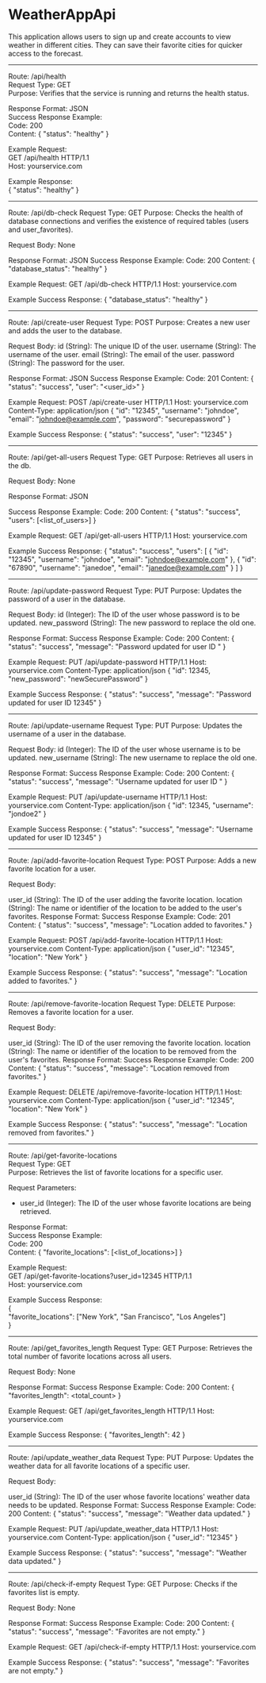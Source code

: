 # WeatherAppApi

This application allows users to sign up and create accounts to view weather in different cities. They can save their favorite cities for quicker access to the forecast.

-------------------------------

Route: /api/health   
Request Type: GET    
Purpose: Verifies that the service is running and returns the health status.    

Response Format: JSON  
Success Response Example:  
Code: 200  
Content: { "status": "healthy" }    
  
Example Request:   
GET /api/health HTTP/1.1  
Host: yourservice.com  
  
Example Response:  
{
"status": "healthy"
}
  
---  
  
Route: /api/db-check
Request Type: GET
Purpose: Checks the health of database connections and verifies the existence of required tables (users and user_favorites).

Request Body: None

Response Format: JSON
Success Response Example:
Code: 200
Content: { "database_status": "healthy" }

Example Request:
GET /api/db-check HTTP/1.1
Host: yourservice.com

Example Success Response:
{
"database_status": "healthy"
}

---

Route: /api/create-user
Request Type: POST
Purpose: Creates a new user and adds the user to the database.

Request Body:
    id (String): The unique ID of the user.
    username (String): The username of the user.
    email (String): The email of the user.
    password (String): The password for the user.

Response Format: JSON
Success Response Example:
Code: 201
Content: { "status": "success", "user": "<user_id>" }

Example Request:
POST /api/create-user HTTP/1.1
Host: yourservice.com
Content-Type: application/json
{
"id": "12345",
"username": "johndoe",
"email": "johndoe@example.com",
"password": "securepassword"
}

Example Success Response:
{
"status": "success",
"user": "12345"
}

---

Route: /api/get-all-users
Request Type: GET
Purpose: Retrieves all users in the db.

Request Body:
None

Response Format: JSON

Success Response Example:
Code: 200
Content: { "status": "success", "users": [<list_of_users>] }

Example Request:
GET /api/get-all-users HTTP/1.1
Host: yourservice.com

Example Success Response:
{
"status": "success",
"users": [
{ "id": "12345", "username": "johndoe", "email": "johndoe@example.com" },
{ "id": "67890", "username": "janedoe", "email": "janedoe@example.com" }
]
}

---

Route: /api/update-password
Request Type: PUT
Purpose: Updates the password of a user in the database.

Request Body:
id (Integer): The ID of the user whose password is to be updated.
new_password (String): The new password to replace the old one.

Response Format:
Success Response Example:
Code: 200
Content: { "status": "success", "message": "Password updated for user ID <id>" }

Example Request:
PUT /api/update-password HTTP/1.1
Host: yourservice.com
Content-Type: application/json
{
"id": 12345,
"new_password": "newSecurePassword"
}

Example Success Response:
{
"status": "success",
"message": "Password updated for user ID 12345"
}

---

Route: /api/update-username
Request Type: PUT
Purpose: Updates the username of a user in the database.

Request Body:
id (Integer): The ID of the user whose username is to be updated.
new_username (String): The new username to replace the old one.

Response Format:
Success Response Example:
Code: 200
Content: { "status": "success", "message": "Username updated for user ID <id>" }

Example Request:
PUT /api/update-username HTTP/1.1
Host: yourservice.com
Content-Type: application/json
{
"id": 12345,
"username": "jondoe2"
}

Example Success Response:
{
"status": "success",
"message": "Username updated for user ID 12345"
}

---

Route: /api/add-favorite-location
Request Type: POST
Purpose: Adds a new favorite location for a user.

Request Body:

user_id (String): The ID of the user adding the favorite location.
location (String): The name or identifier of the location to be added to the user's favorites.
Response Format:
Success Response Example:
Code: 201
Content: { "status": "success", "message": "Location added to favorites." }

Example Request:
POST /api/add-favorite-location HTTP/1.1
Host: yourservice.com
Content-Type: application/json
{
"user_id": "12345",
"location": "New York"
}

Example Success Response:
{
"status": "success",
"message": "Location added to favorites."
}

---


Route: /api/remove-favorite-location
Request Type: DELETE
Purpose: Removes a favorite location for a user.

Request Body:

user_id (String): The ID of the user removing the favorite location.
location (String): The name or identifier of the location to be removed from the user's favorites.
Response Format:
Success Response Example:
Code: 200
Content: { "status": "success", "message": "Location removed from favorites." }

Example Request:
DELETE /api/remove-favorite-location HTTP/1.1
Host: yourservice.com
Content-Type: application/json
{
"user_id": "12345",
"location": "New York"
}

Example Success Response:
{
"status": "success",
"message": "Location removed from favorites."
}

---

Route: /api/get-favorite-locations  
Request Type: GET  
Purpose: Retrieves the list of favorite locations for a specific user.  

Request Parameters:  
- user_id (Integer): The ID of the user whose favorite locations are being retrieved.  

Response Format:  
Success Response Example:  
Code: 200  
Content: { "favorite_locations": [<list_of_locations>] }  

Example Request:  
GET /api/get-favorite-locations?user_id=12345 HTTP/1.1  
Host: yourservice.com  

Example Success Response:  
{  
  "favorite_locations": ["New York", "San Francisco", "Los Angeles"]  
}  

---

Route: /api/get_favorites_length
Request Type: GET
Purpose: Retrieves the total number of favorite locations across all users.

Request Body: None

Response Format:
Success Response Example:
Code: 200
Content: { "favorites_length": <total_count> }

Example Request:
GET /api/get_favorites_length HTTP/1.1
Host: yourservice.com

Example Success Response:
{
"favorites_length": 42
}

---

Route: /api/update_weather_data
Request Type: PUT
Purpose: Updates the weather data for all favorite locations of a specific user.

Request Body:

user_id (String): The ID of the user whose favorite locations' weather data needs to be updated.
Response Format:
Success Response Example:
Code: 200
Content: { "status": "success", "message": "Weather data updated." }

Example Request:
PUT /api/update_weather_data HTTP/1.1
Host: yourservice.com
Content-Type: application/json
{
"user_id": "12345"
}

Example Success Response:
{
"status": "success",
"message": "Weather data updated."
}

---

Route: /api/check-if-empty
Request Type: GET
Purpose: Checks if the favorites list is empty.

Request Body: None

Response Format:
Success Response Example:
Code: 200
Content: { "status": "success", "message": "Favorites are not empty." }

Example Request:
GET /api/check-if-empty HTTP/1.1
Host: yourservice.com

Example Success Response:
{
"status": "success",
"message": "Favorites are not empty."
}
